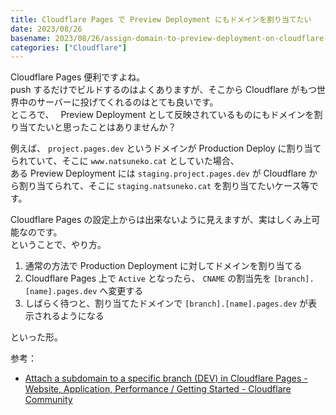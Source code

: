 ```yaml
---
title: Cloudflare Pages で Preview Deployment にもドメインを割り当てたい
date: 2023/08/26
basename: 2023/08/26/assign-domain-to-preview-deployment-on-cloudflare-pages
categories: ["Cloudflare"]
---
```


Cloudflare Pages 便利ですよね。  
push するだけでビルドするのはよくありますが、そこから Cloudflare がもつ世界中のサーバーに投げてくれるのはとても良いです。  
ところで、　 Preview Deployment として反映されているものにもドメインを割り当てたいと思ったことはありませんか？

例えば、 `project.pages.dev` というドメインが Production Deploy に割り当てられていて、そこに `www.natsuneko.cat` としていた場合、  
ある Preview Deployment には `staging.project.pages.dev` が Cloudflare から割り当てられて、そこに `staging.natsuneko.cat` を割り当てたいケース等です。

Cloudflare Pages の設定上からは出来ないように見えますが、実はしくみ上可能なのです。  
ということで、やり方。

1. 通常の方法で Production Deployment に対してドメインを割り当てる
2. Cloudflare Pages 上で `Active` となったら、 `CNAME` の割当先を `[branch].[name].pages.dev` へ変更する
3. しばらく待つと、割り当てたドメインで `[branch].[name].pages.dev` が表示されるようになる

といった形。

参考：

- [Attach a subdomain to a specific branch (DEV) in Cloudflare Pages - Website, Application, Performance / Getting Started - Cloudflare Community](https://community.cloudflare.com/t/attach-a-subdomain-to-a-specific-branch-dev-in-cloudflare-pages/286042)
